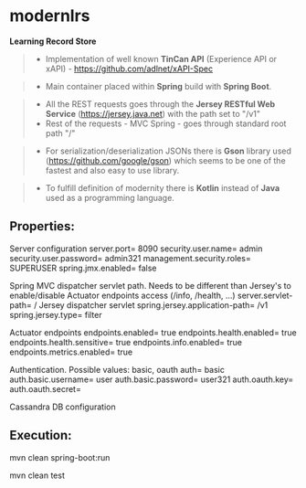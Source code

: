 # modernlrs
**Learning Record Store**

> - Implementation of well known **TinCan API** (Experience API or xAPI) - https://github.com/adlnet/xAPI-Spec

> - Main container placed within **Spring** build with **Spring Boot**.

> - All the REST requests goes through the **Jersey RESTful Web Service** (https://jersey.java.net) with the path set to "/v1"
> - Rest of the requests - MVC Spring - goes through standard root path "/"

> - For serialization/deserialization JSONs there is **Gson** library used (https://github.com/google/gson) which seems to be one of the fastest and also easy to use library.

> - To fulfill definition of modernity there is **Kotlin** instead of **Java** used as a programming language.

Properties:
-------------

  Server configuration
server.port= 8090
security.user.name= admin
security.user.password= admin321
management.security.roles= SUPERUSER
spring.jmx.enabled= false

  Spring MVC dispatcher servlet path. Needs to be different than Jersey's to enable/disable Actuator endpoints access (/info, /health, ...)
server.servlet-path= /
  Jersey dispatcher servlet
spring.jersey.application-path= /v1
spring.jersey.type= filter

  Actuator endpoints
endpoints.enabled= true
endpoints.health.enabled= true
endpoints.health.sensitive= true
endpoints.info.enabled= true
endpoints.metrics.enabled= true

  Authentication. Possible values: basic, oauth
auth= basic
auth.basic.username= user
auth.basic.password= user321
auth.oauth.key=
auth.oauth.secret=

  Cassandra DB configuration


Execution:
-------------

mvn clean spring-boot:run

mvn clean test